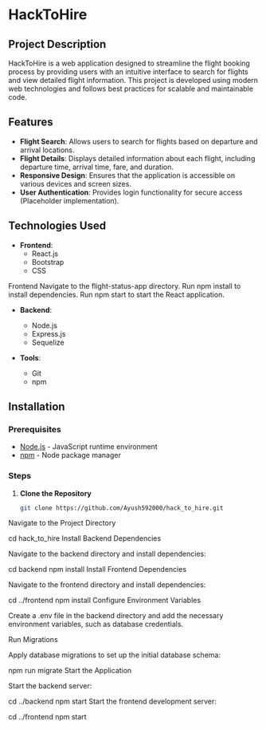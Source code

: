 # HackToHire

## Project Description

HackToHire is a web application designed to streamline the flight booking process by providing users with an intuitive interface to search for flights and view detailed flight information. This project is developed using modern web technologies and follows best practices for scalable and maintainable code.

## Features

- **Flight Search**: Allows users to search for flights based on departure and arrival locations.
- **Flight Details**: Displays detailed information about each flight, including departure time, arrival time, fare, and duration.
- **Responsive Design**: Ensures that the application is accessible on various devices and screen sizes.
- **User Authentication**: Provides login functionality for secure access (Placeholder implementation).

## Technologies Used

- **Frontend**: 
  - React.js
  - Bootstrap
  - CSS

Frontend
Navigate to the flight-status-app directory.
Run npm install to install dependencies.
Run npm start to start the React application.


- **Backend**: 
  - Node.js
  - Express.js
  - Sequelize
  
- **Tools**:
  - Git
  - npm

## Installation

### Prerequisites

- [Node.js](https://nodejs.org/) - JavaScript runtime environment
- [npm](https://www.npmjs.com/) - Node package manager

### Steps

1. **Clone the Repository**

   ```bash
   git clone https://github.com/Ayush592000/hack_to_hire.git
Navigate to the Project Directory

cd hack_to_hire
Install Backend Dependencies

Navigate to the backend directory and install dependencies:

cd backend
npm install
Install Frontend Dependencies

Navigate to the frontend directory and install dependencies:

cd ../frontend
npm install
Configure Environment Variables

Create a .env file in the backend directory and add the necessary environment variables, such as database credentials.

Run Migrations

Apply database migrations to set up the initial database schema:


npm run migrate
Start the Application

Start the backend server:


cd ../backend
npm start
Start the frontend development server:


cd ../frontend
npm start
